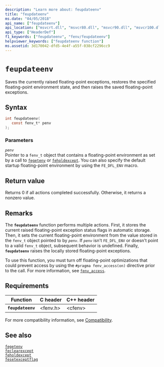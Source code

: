 ```yaml
---
description: "Learn more about: feupdateenv"
title: "feupdateenv"
ms.date: "04/05/2018"
api_name: ["feupdateenv"]
api_location: ["msvcrt.dll", "msvcr80.dll", "msvcr90.dll", "msvcr100.dll", "msvcr100_clr0400.dll", "msvcr110.dll", "msvcr110_clr0400.dll", "msvcr120.dll", "msvcr120_clr0400.dll", "ucrtbase.dll"]
api_type: ["HeaderDef"]
f1_keywords: ["feupdateenv", "fenv/feupdateenv"]
helpviewer_keywords: ["feupdateenv function"]
ms.assetid: 3d170042-dfd5-4e4f-a55f-038cf2296cc9
---
```

# `feupdateenv`

Saves the currently raised floating-point exceptions, restores the specified floating-point environment state, and then raises the saved floating-point exceptions.

## Syntax

```C
int feupdateenv(
   const fenv_t* penv
);
```

### Parameters

*`penv`*\
Pointer to a `fenv_t` object that contains a floating-point environment as set by a call to [`fegetenv`](fegetenv1.md) or [`feholdexcept`](feholdexcept2.md). You can also specify the default startup floating-point environment by using the `FE_DFL_ENV` macro.

## Return value

Returns 0 if all actions completed successfully. Otherwise, it returns a nonzero value.

## Remarks

The **`feupdateenv`** function performs multiple actions. First, it stores the current raised floating-point exception status flags in automatic storage. Then, it sets the current floating-point environment from the value stored in the `fenv_t` object pointed to by *`penv`*. If *`penv`* isn't `FE_DFL_ENV` or doesn't point to a valid `fenv_t` object, subsequent behavior is undefined. Finally, **`feupdateenv`** raises the locally stored floating-point exceptions.

To use this function, you must turn off floating-point optimizations that could prevent access by using the `#pragma fenv_access(on)` directive prior to the call. For more information, see [`fenv_access`](../../preprocessor/fenv-access.md).

## Requirements

|Function|C header|C++ header|
|--------------|--------------|------------------|
|**`feupdateenv`**|\<fenv.h>|\<cfenv>|

For more compatibility information, see [Compatibility](../compatibility.md).

## See also

[`fegetenv`](fegetenv1.md)\
[`feclearexcept`](feclearexcept1.md)\
[`feholdexcept`](feholdexcept2.md)\
[`fesetexceptflag`](fesetexceptflag2.md)
